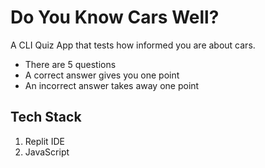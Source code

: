 # Do You Know Cars Well?

A CLI Quiz App that tests how informed you are about cars.

- There are 5 questions
- A correct answer gives you one point
- An incorrect answer takes away one point

## Tech Stack

1. Replit IDE
2. JavaScript
